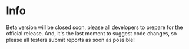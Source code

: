 # Info  
Beta version will be closed soon, please all developers to prepare for the official release. And, it's the last moment to suggest code changes, so please all testers submit reports as soon as possible!
